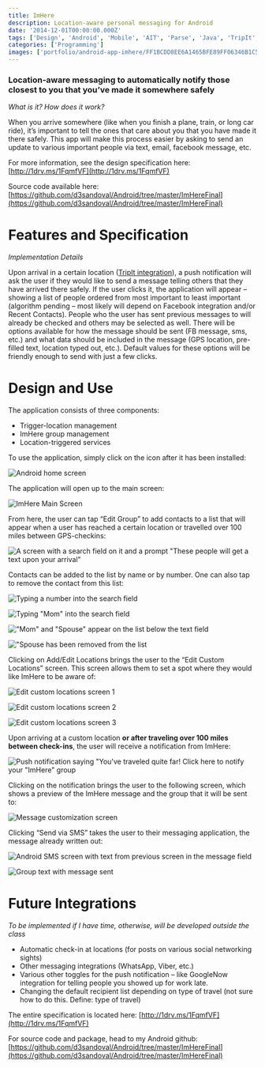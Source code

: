 ```yaml
---
title: ImHere
description: Location-aware personal messaging for Android
date: '2014-12-01T00:00:00.000Z'
tags: ['Design', 'Android', 'Mobile', 'AIT', 'Parse', 'Java', 'TripIt', 'API']
categories: ['Programming']
images: ['portfolio/android-app-imhere/FF1BCDD8EE6A1465BFE89FF06346B1C5.jpg']
---
```


### Location-aware messaging to automatically notify those closest to you that you’ve made it somewhere safely

_What is it? How does it work?_

When you arrive somewhere (like when you finish a plane, train, or long car ride), it’s important to tell the ones that care about you that you have made it there safely. This app will make this process easier by asking to send an update to various important people via text, email, facebook message, etc.

For more information, see the design specification here: [http://1drv.ms/1FqmfVF](http://1drv.ms/1FqmfVF)

Source code available here: [https://github.com/d3sandoval/Android/tree/master/ImHereFinal](https://github.com/d3sandoval/Android/tree/master/ImHereFinal)

# Features and Specification

_Implementation Details_

Upon arrival in a certain location ([TripIt integration](https://www.tripit.com/developer)), a push notification will ask the user if they would like to send a message telling others that they have arrived there safely. If the user clicks it, the application will appear – showing a list of people ordered from most important to least important (algorithm pending – most likely will depend on Facebook integration and/or Recent Contacts). People who the user has sent previous messages to will already be checked and others may be selected as well. There will be options available for how the message should be sent (FB message, sms, etc.) and what data should be included in the message (GPS location, pre-filled text, location typed out, etc.). Default values for these options will be friendly enough to send with just a few clicks.

# Design and Use

The application consists of three components:

*   Trigger-location management
*   ImHere group management
*   Location-triggered services

To use the application, simply click on the icon after it has been installed:

![Android home screen](9554E4CCC16FF4CCDB203FF4CEB433F7.jpg)

The application will open up to the main screen:

![ImHere Main Screen](FF1BCDD8EE6A1465BFE89FF06346B1C5.jpg)

From here, the user can tap “Edit Group” to add contacts to a list that will appear when a user has reached a certain location or travelled over 100 miles between GPS-checkins:

![A screen with a search field on it and a prompt "These people will get a text upon your arrival"](DBC5330F4198F836527E913E33A2B1F2.jpg)

Contacts can be added to the list by name or by number. One can also tap to remove the contact from this list:

<div class="image-grid four">

![Typing a number into the search field](14F9954A14FD5F95CA6434684161A52B.jpg)

![Typing "Mom" into the search field](18CD5A4ADE5D27E6F18A81035815A0D3.jpg)

!["Mom" and "Spouse" appear on the list below the text field](2F6522605402113F52BE977B84483475.jpg)

!["Spouse has been removed from the list](29C1FAC03A30FEC0D3C7EB0EDE12E196.jpg)

</div>


Clicking on Add/Edit Locations brings the user to the “Edit Custom Locations” screen. This screen allows them to set a spot where they would like ImHere to be aware of:

<div class="image-grid three">

![Edit custom locations screen 1](C46F98A08964A942786A67CB2A3CA7DB.jpg)

![Edit custom locations screen 2](0C659BC10E14D7287B05F1A2EBE9AE5E.jpg)

![Edit custom locations screen 3](06B5D1AD5826C07508DFF975329B036F.jpg)

</div>

Upon arriving at a custom location **or after traveling over 100 miles between check-ins**, the user will receive a notification from ImHere:

![Push notification saying "You've traveled quite far! Click here to notify your "ImHere" group](52DC8BBAEFEF4091F241811869BEEB9D.jpg)

Clicking on the notification brings the user to the following screen, which shows a preview of the ImHere message and the group that it will be sent to:

![Message customization screen](93302D468465606DC2B3C3AED927B3F4.jpg)

Clicking “Send via SMS” takes the user to their messaging application, the message already written out:

<div class="image-grid two">

![Android SMS screen with text from previous screen in the message field](93E8C6C967BB99F54C602664E1698A4A.jpg)

![Group text with message sent](5B67A98A3D5BEF46F472E3AF072B9E5F.jpg)

</div>

# Future Integrations

_To be implemented if I have time, otherwise, will be developed outside the class_

* Automatic check-in at locations (for posts on various social networking sights)
* Other messaging integrations (WhatsApp, Viber, etc.)
* Various other toggles for the push notification – like GoogleNow integration for telling people you showed up for work late.
* Changing the default recipient list depending on type of travel (not sure how to do this. Define: type of travel)

The entire specification is located here: [http://1drv.ms/1FqmfVF](http://1drv.ms/1FqmfVF)

For source code and package, head to my Android github: [https://github.com/d3sandoval/Android/tree/master/ImHereFinal](https://github.com/d3sandoval/Android/tree/master/ImHereFinal)

